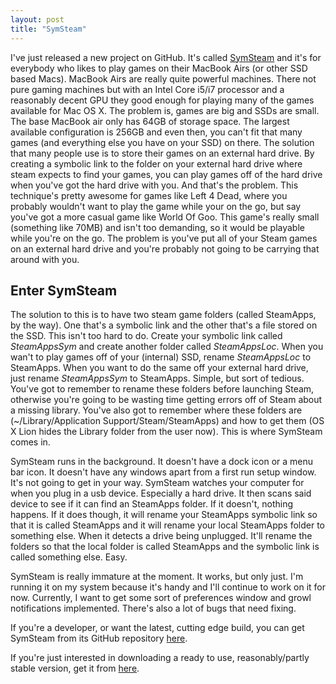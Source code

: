 ```yaml
---
layout: post
title: "SymSteam"
---
```


I've just released a new project on GitHub. It's called [SymSteam](https://github.com/alexjohnj/symsteam) and it's for everybody who likes to play games on their MacBook Airs (or other SSD based Macs). MacBook Airs are really quite powerful machines. There not pure gaming machines but with an Intel Core i5/i7 processor and a reasonably decent GPU they good enough for playing many of the games available for Mac OS X. The problem is, games are big and SSDs are small. The base MacBook air only has 64GB of storage space. The largest available configuration is 256GB and even then, you can't fit that many games (and everything else you have on your SSD) on there. The solution that many people use is to store their games on an external hard drive. By creating a symbolic link to the folder on your external hard drive where steam expects to find your games, you can play games off of the hard drive when you've got the hard drive with you. And that's the problem. This technique's pretty awesome for games like Left 4 Dead, where you probably wouldn't want to play the game while your on the go, but say you've got a more casual game like World Of Goo. This game's really small (something like 70MB) and isn't too demanding, so it would be playable while you're on the go. The problem is you've put all of your Steam games on an external hard drive and you're probably not going to be carrying that around with you. 

<!-- more -->

## Enter SymSteam

The solution to this is to have two steam game folders (called SteamApps, by the way). One that's a symbolic link and the other that's a file stored on the SSD. This isn't too hard to do. Create your symbolic link called *SteamAppsSym* and create another folder called *SteamAppsLoc*. When you wan't to play games off of your (internal) SSD, rename *SteamAppsLoc* to SteamApps. When you want to do the same off your external hard drive, just rename *SteamAppsSym* to SteamApps. Simple, but sort of tedious. You've got to remember to rename these folders before launching Steam, otherwise you're going to be wasting time getting errors off of Steam about a missing library. You've also got to remember where these folders are (~/Library/Application Support/Steam/SteamApps) and how to get them (OS X Lion hides the Library folder from the user now). This is where SymSteam comes in.

SymSteam runs in the background. It doesn't have a dock icon or a menu bar icon. It doesn't have any windows apart from a first run setup window. It's not going to get in your way. SymSteam watches your computer for when you plug in a usb device. Especially a hard drive. It then scans said device to see if it can find an SteamApps folder. If it doesn't, nothing happens. If it does though, it will rename your SteamApps symbolic link so that it is called SteamApps and it will rename your local SteamApps folder to something else. When it detects a drive being unplugged. It'll rename the folders so that the local folder is called SteamApps and the symbolic link is called something else. Easy. 

SymSteam is really immature at the moment. It works, but only just. I'm running it on my system because it's handy and I'll continue to work on it for now. Currently, I want to get some sort of preferences window and growl notifications implemented. There's also a lot of bugs that need fixing. 

If you're a developer, or want the latest, cutting edge build, you can get SymSteam from its GitHub repository [here](https://github.com/alexjohnj/symsteam).

If you're just interested in downloading a ready to use, reasonably/partly stable version, get it from [here](https://github.com/alexjohnj/symsteam/downloads).
